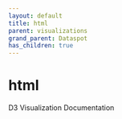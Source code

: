 ```yaml
---
layout: default
title: html
parent: visualizations
grand_parent: Dataspot
has_children: true
---
```


# html

D3 Visualization Documentation

